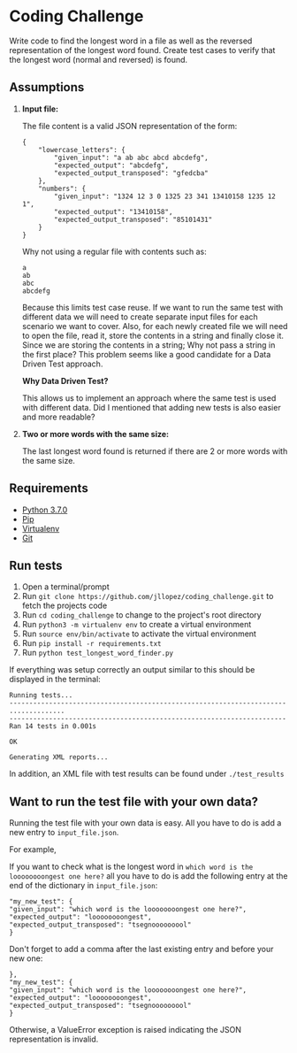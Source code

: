 # Coding Challenge

Write code to find the longest word in a file as well as the reversed representation of the longest word found. Create test cases to verify that the longest word (normal and reversed) is found.

## Assumptions

1. **Input file:**

   The file content is a valid JSON representation of the form:

   ```
   {
       "lowercase_letters": {
           "given_input": "a ab abc abcd abcdefg",
           "expected_output": "abcdefg",
           "expected_output_transposed": "gfedcba"
       },
       "numbers": {
           "given_input": "1324 12 3 0 1325 23 341 13410158 1235 12 1",
           "expected_output": "13410158",
           "expected_output_transposed": "85101431"
       }
   }
   ```

   Why not using a regular file with contents such as:

   ```
   a
   ab
   abc
   abcdefg
   ```

   Because this limits test case reuse. If we want to run the same test with different data we will need to create separate input files for each scenario we want to cover. Also, for each newly created file we will need to open the file, read it, store the contents in a string and finally close it. Since we are storing the contents in a string; Why not pass a string in the first place? This problem seems like a good candidate for a Data Driven Test approach.

   **Why Data Driven Test?**

   This allows us to implement an approach where the same test is used with different data. Did I mentioned that adding new tests is also easier and more readable?

2. **Two or more words with the same size:**

   The last longest word found is returned if there are 2 or more words with the same size.

## Requirements

- [Python 3.7.0](https://www.python.org/downloads/release/python-370/)
- [Pip](https://pip.pypa.io/en/stable/installing/)
- [Virtualenv](https://docs.python.org/3/tutorial/venv.html)
- [Git](https://git-scm.com/downloads)

## Run tests

1. Open a terminal/prompt
2. Run `git clone https://github.com/jllopez/coding_challenge.git` to fetch the projects code
3. Run `cd coding_challenge` to change to the project's root directory
4. Run `python3 -m virtualenv env` to create a virtual environment
5. Run `source env/bin/activate` to activate the virtual environment
6. Run `pip install -r requirements.txt`
7. Run `python test_longest_word_finder.py`

If everything was setup correctly an output similar to this should be displayed in the terminal:

```
Running tests...
----------------------------------------------------------------------
..............
----------------------------------------------------------------------
Ran 14 tests in 0.001s

OK

Generating XML reports...
```

In addition, an XML file with test results can be found under `./test_results`

## Want to run the test file with your own data?

Running the test file with your own data is easy. All you have to do is add a new entry to `input_file.json`.

For example,

If you want to check what is the longest word in `which word is the loooooooongest one here?` all you have to do is add the following entry at the end of the dictionary in `input_file.json`:

```
"my_new_test": {
"given_input": "which word is the loooooooongest one here?",
"expected_output": "loooooooongest",
"expected_output_transposed": "tsegnooooooool"
}
```

Don't forget to add a comma after the last existing entry and before your new one:

```
},
"my_new_test": {
"given_input": "which word is the loooooooongest one here?",
"expected_output": "loooooooongest",
"expected_output_transposed": "tsegnooooooool"
}
```

Otherwise, a ValueError exception is raised indicating the JSON representation is invalid.
